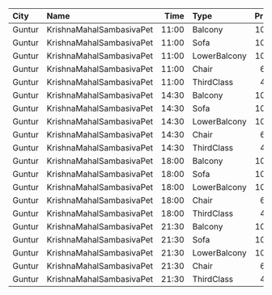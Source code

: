 | City   | Name                     |  Time | Type         | Price | Capacity | Booked |
| :----- | :----------------------- | ----: | :----------- | ----: | -------: | -----: |
| Guntur | KrishnaMahalSambasivaPet | 11:00 | Balcony      |  100₹ |      118 |      2 |
| Guntur | KrishnaMahalSambasivaPet | 11:00 | Sofa         |  100₹ |       88 |      0 |
| Guntur | KrishnaMahalSambasivaPet | 11:00 | LowerBalcony |  100₹ |      144 |      0 |
| Guntur | KrishnaMahalSambasivaPet | 11:00 | Chair        |   60₹ |      140 |      0 |
| Guntur | KrishnaMahalSambasivaPet | 11:00 | ThirdClass   |   40₹ |      140 |      0 |
| Guntur | KrishnaMahalSambasivaPet | 14:30 | Balcony      |  100₹ |      118 |      2 |
| Guntur | KrishnaMahalSambasivaPet | 14:30 | Sofa         |  100₹ |       88 |      0 |
| Guntur | KrishnaMahalSambasivaPet | 14:30 | LowerBalcony |  100₹ |      144 |      0 |
| Guntur | KrishnaMahalSambasivaPet | 14:30 | Chair        |   60₹ |      140 |      0 |
| Guntur | KrishnaMahalSambasivaPet | 14:30 | ThirdClass   |   40₹ |      140 |      0 |
| Guntur | KrishnaMahalSambasivaPet | 18:00 | Balcony      |  100₹ |      118 |      0 |
| Guntur | KrishnaMahalSambasivaPet | 18:00 | Sofa         |  100₹ |       88 |      0 |
| Guntur | KrishnaMahalSambasivaPet | 18:00 | LowerBalcony |  100₹ |      144 |      0 |
| Guntur | KrishnaMahalSambasivaPet | 18:00 | Chair        |   60₹ |      140 |      0 |
| Guntur | KrishnaMahalSambasivaPet | 18:00 | ThirdClass   |   40₹ |      140 |      0 |
| Guntur | KrishnaMahalSambasivaPet | 21:30 | Balcony      |  100₹ |      118 |      0 |
| Guntur | KrishnaMahalSambasivaPet | 21:30 | Sofa         |  100₹ |       88 |      0 |
| Guntur | KrishnaMahalSambasivaPet | 21:30 | LowerBalcony |  100₹ |      144 |      0 |
| Guntur | KrishnaMahalSambasivaPet | 21:30 | Chair        |   60₹ |      140 |      0 |
| Guntur | KrishnaMahalSambasivaPet | 21:30 | ThirdClass   |   40₹ |      140 |      0 |